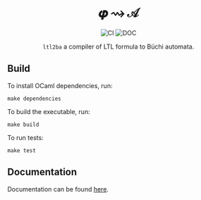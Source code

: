 <div align="center">
	<h1>𝝋 ⇝ 𝒜</h1>

![CI][ci-link] ![DOC][doc-link]

 `ltl2ba` a compiler of LTL formula to Büchi automata.

</div>


## Build

To install OCaml dependencies, run:

	make dependencies

To build the executable, run:

	make build

To run tests:

	make test

## Documentation

Documentation can be found [here](https://emilerolley.github.io/ltl2ba/ltl2ba/index.html).

[ci-link]: https://github.com/EmileRolley/ltl2ba/actions/workflows/build.yml/badge.svg
[doc-link]: https://img.shields.io/badge/doc-online-blue?link=https://emilerolley.github.io/ltl2ba/ltl2ba/index.html
